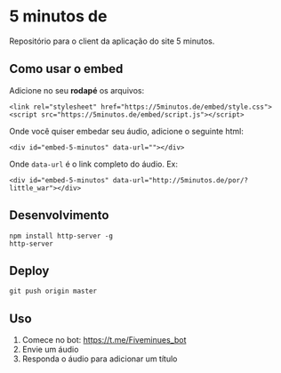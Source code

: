 # 5 minutos de

Repositório para o client da aplicação do site 5 minutos.

## Como usar o embed

Adicione no seu **rodapé** os arquivos:

```
<link rel="stylesheet" href="https://5minutos.de/embed/style.css">
<script src="https://5minutos.de/embed/script.js"></script>
```

Onde você quiser embedar seu áudio, adicione o seguinte html:

```
<div id="embed-5-minutos" data-url=""></div>
```

Onde `data-url` é o link completo do áudio. Ex:

```
<div id="embed-5-minutos" data-url="http://5minutos.de/por/?little_war"></div>
```

## Desenvolvimento

```
npm install http-server -g
http-server
```

## Deploy

```
git push origin master
```

## Uso

1) Comece no bot: https://t.me/Fiveminues_bot
2) Envie um áudio
3) Responda o áudio para adicionar um título
